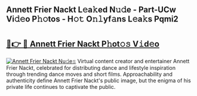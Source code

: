 ## Annett Frier Nackt L𝚎a𝚔ed N𝚞𝚍e - Part-UCw Vi𝚍𝚎o P𝚑𝚘tos - H𝚘𝚝 O𝚗𝚕yf𝚊ns L𝚎a𝚔s Pqmi2

# <h2><a href="http://kfeh29.oniu.top/?m=Annett+Frier+Nackt">🔗👉 🔴 Annett Frier Nackt P𝚑ot𝚘𝚜 V𝚒d𝚎o</a></h2>

[![Annett Frier Nackt Nu𝚍e𝚜](https://i.imgur.com/0qMVB7G.gif)](http://kfeh29.oniu.top/?m=Annett+Frier+Nackt)
Virtual content creator and entertainer Annett Frier Nackt, celebrated for distributing dance and lifestyle inspiration through trending dance moves and short films. Approachability and authenticity define Annett Frier Nackt's public image, but the enigma of his private life continues to captivate the public.  
